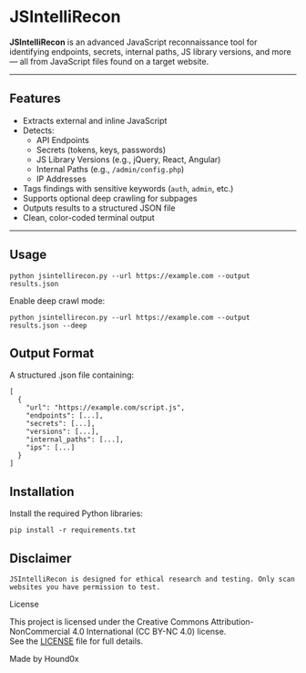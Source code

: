 # JSIntelliRecon

**JSIntelliRecon** is an advanced JavaScript reconnaissance tool for identifying endpoints, secrets, internal paths, JS library versions, and more — all from JavaScript files found on a target website.

---

## Features

- Extracts external and inline JavaScript
- Detects:
  - API Endpoints
  - Secrets (tokens, keys, passwords)
  - JS Library Versions (e.g., jQuery, React, Angular)
  - Internal Paths (e.g., `/admin/config.php`)
  - IP Addresses
- Tags findings with sensitive keywords (`auth`, `admin`, etc.)
- Supports optional deep crawling for subpages
- Outputs results to a structured JSON file
- Clean, color-coded terminal output

---

## Usage

```
python jsintellirecon.py --url https://example.com --output results.json
```

Enable deep crawl mode:

```
python jsintellirecon.py --url https://example.com --output results.json --deep
```

## Output Format
A structured .json file containing:

```
[
  {
    "url": "https://example.com/script.js",
    "endpoints": [...],
    "secrets": [...],
    "versions": [...],
    "internal_paths": [...],
    "ips": [...]
  }
]
```

## Installation
Install the required Python libraries:

```
pip install -r requirements.txt
```

## Disclaimer

```
JSIntelliRecon is designed for ethical research and testing. Only scan websites you have permission to test.
```

License

This project is licensed under the Creative Commons Attribution-NonCommercial 4.0 International (CC BY-NC 4.0) license.  
See the [LICENSE](LICENSE) file for full details.

Made by Hound0x
